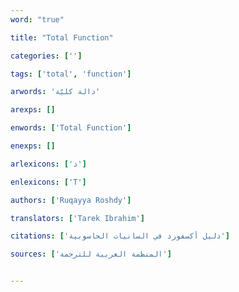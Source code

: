 ```yaml
---
word: "true"

title: "Total Function"

categories: ['']

tags: ['total', 'function']

arwords: 'دالة كليّة'

arexps: []

enwords: ['Total Function']

enexps: []

arlexicons: ['د']

enlexicons: ['T']

authors: ['Ruqayya Roshdy']

translators: ['Tarek Ibrahim']

citations: ['دليل أكسفورد في السانيات الحاسوبية']

sources: ['المنظمة العربية للترجمة']


---
```


